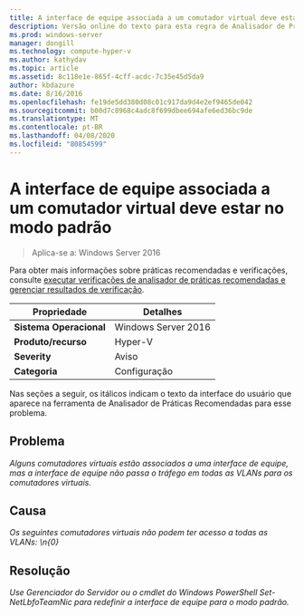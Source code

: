 ```yaml
---
title: A interface de equipe associada a um comutador virtual deve estar no modo padrão
description: Versão online do texto para esta regra de Analisador de Práticas Recomendadas.
ms.prod: windows-server
manager: dongill
ms.technology: compute-hyper-v
ms.author: kathydav
ms.topic: article
ms.assetid: 8c118e1e-865f-4cff-acdc-7c35e45d5da9
author: kbdazure
ms.date: 8/16/2016
ms.openlocfilehash: fe19de5dd380d08c01c917da9d4e2ef9465de042
ms.sourcegitcommit: b00d7c8968c4adc8f699dbee694afe6ed36bc9de
ms.translationtype: MT
ms.contentlocale: pt-BR
ms.lasthandoff: 04/08/2020
ms.locfileid: "80854599"
---
```

# <a name="the-team-interface-bound-to-a-virtual-switch-should-be-in-default-mode"></a>A interface de equipe associada a um comutador virtual deve estar no modo padrão

>Aplica-se a: Windows Server 2016

Para obter mais informações sobre práticas recomendadas e verificações, consulte [executar verificações de analisador de práticas recomendadas e gerenciar resultados de verificação](https://go.microsoft.com/fwlink/p/?LinkID=223177).  
  
|Propriedade|Detalhes|  
|-|-|  
|**Sistema Operacional**|Windows Server 2016|  
|**Produto/recurso**|Hyper-V|  
|**Severity**|Aviso|  
|**Categoria**|Configuração|  
  
Nas seções a seguir, os itálicos indicam o texto da interface do usuário que aparece na ferramenta de Analisador de Práticas Recomendadas para esse problema.  
  
## <a name="issue"></a>**Problema**  
*Alguns comutadores virtuais estão associados a uma interface de equipe, mas a interface de equipe não passa o tráfego em todas as VLANs para os comutadores virtuais.*  
  
## <a name="impact"></a>**Causa**  
*Os seguintes comutadores virtuais não podem ter acesso a todas as VLANs: \n{0}*  
  
## <a name="resolution"></a>**Resolução**  
*Use Gerenciador do Servidor ou o cmdlet do Windows PowerShell Set-NetLbfoTeamNic para redefinir a interface de equipe para o modo padrão.*  
  


